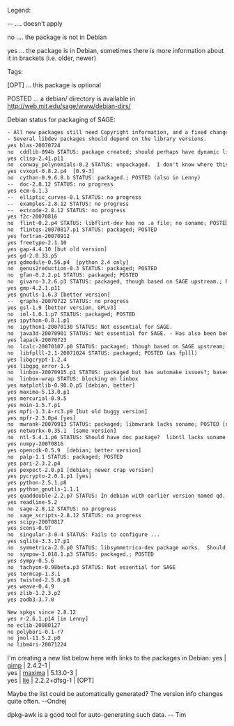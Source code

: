 
Legend:  

-- .... doesn't apply 

no .... the package is not in Debian 

yes ... the package is in Debian, sometimes there is more information about it in brackets (i.e. older, newer) 

Tags: 

[OPT] ... this package is optional 

POSTED ... a debian/ directory is available in <a href="http://web.mit.edu/sage/www/debian-dirs/">http://web.mit.edu/sage/www/debian-dirs/</a> 

Debian status for packaging of SAGE: 
```txt
- All new packages still need Copyright information, and a fixed changelog
- Several libdev packages should depend on the library versions.
yes blas-20070724
no  cddlib-094b STATUS: package created; should perhaps have dynamic library; POSTED
yes clisp-2.41.p11
no  conway_polynomials-0.2 STATUS: unpackaged.  I don't know where this should get installed.
yes cvxopt-0.8.2.p4  [0.9-3]
no  cython-0.9.6.8.b STATUS: packaged.; POSTED (also in Lenny)
--  doc-2.8.12 STATUS: no progress
yes ecm-6.1.3
--  elliptic_curves-0.1 STATUS: no progress
--  examples-2.8.12 STATUS: no progress
--  extcode-2.8.12 STATUS: no progress
yes f2c-20070816
no  flint-0.2.p4 STATUS: libflint-dev has no .a file; no soname; POSTED
no  flintqs-20070817.p1 STATUS: packaged; POSTED
yes fortran-20070912
yes freetype-2.1.10
yes gap-4.4.10 [but old version]
yes gd-2.0.33.p5
yes gdmodule-0.56.p4  [python 2.4 only]
no  genus2reduction-0.3 STATUS: packaged; POSTED
no  gfan-0.2.2.p1 STATUS: packaged; POSTED
no  givaro-3.2.6.p3 STATUS: packaged, though based on SAGE upstream.; POSTED
yes gmp-4.2.1.p11
yes gnutls-1.6.3 [better version]
--  graphs-20070722 STATUS: no progress
yes gsl-1.9 [better version, GPLv3]
no  iml-1.0.1.p7 STATUS: packaged; POSTED
yes ipython-0.8.1.p1
no  ipython1-20070130 STATUS: Not essential for SAGE.
no  java3d-20070901 STATUS: Not essential for SAGE. - Has also been been removed and replaced by jmol
yes lapack-20070723
no  lcalc-20070107.p0 STATUS: packaged; though based on SAGE upstream; POSTED
no  libfplll-2.1-20071024 STATUS: packaged; POSTED (as fplll)
yes libgcrypt-1.2.4
yes libgpg_error-1.5
no  linbox-20070915.p1 STATUS: packaged but has automake issues?; based on SAGE upstream
no  linbox-wrap STATUS: blocking on linbox
yes matplotlib-0.90.0.p5 [debian, better]
yes maxima-5.13.0.p1
yes mercurial-0.9.5
yes moin-1.5.7.p1
yes mpfi-1.3.4-rc3.p9 [but old buggy version]
yes mpfr-2.3.0p4 [yes]
no  mwrank-20070913 STATUS: packaged; libmwrank lacks soname; POSTED [replace by eclib]
yes networkx-0.35.1  [same version]
no  ntl-5.4.1.p6 STATUS: Should have doc package?  libntl lacks soname.; POSTED
yes numpy-20070816
yes opencdk-0.5.9  [debian; better version]
no  palp-1.1 STATUS: packaged; POSTED
yes pari-2.3.2.p4
yes pexpect-2.0.p1 [debian; newer crap version]
yes pycrypto-2.0.1.p1 [yes]
yes python-2.5.1.p8
yes python_gnutls-1.1.1
yes quaddouble-2.2.p7 STATUS: In debian with earlier version named qd.
yes readline-5.2
no  sage-2.8.12 STATUS: no progress
no  sage_scripts-2.8.12 STATUS: no progress
yes scipy-20070817
yes scons-0.97
no  singular-3-0-4 STATUS: Fails to configure ...
yes sqlite-3.3.17.p1
no  symmetrica-2.0.p0 STATUS: libsymmetrica-dev package works.  Should package symmetrica itself and a dynamic library too?  Docs? ; POSTED
no  sympow-1.018.1.p3 STATUS: packaged.; POSTED
yes sympy-0.5.6
no  tachyon-0.98beta.p3 STATUS: Not essential for SAGE
yes termcap-1.3.1
yes twisted-2.5.0.p8
yes weave-0.4.9
yes zlib-1.2.3.p2
yes zodb3-3.7.0

New spkgs since 2.8.12
yes r-2.6.1.p14 [in Lenny]
no eclib-20080127
no polybori-0.1-r7
no jmol-11.5.2.p0
no libm4ri-20071224
```
I'm creating a new list below here with links to the packages in Debian: 
 yes  |  <a class="http" href="http://packages.debian.org/gimp">gimp</a>  |  2.4.2-1  |  
 yes  |  <a class="http" href="http://packages.debian.org/maxima">maxima</a>  |  5.13.0-3  |  
 yes  |  <a class="http" href="http://packages.debian.org/lie">lie</a>  |  2.2.2+dfsg-1  |  [OPT] 

Maybe the list could be automatically generated? The version info changes quite often. --Ondrej 

dpkg-awk is a good tool for auto-generating such data. -- Tim 
